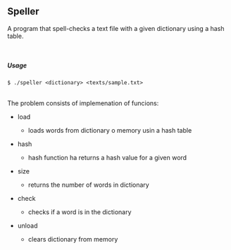 ## Speller
A program that spell-checks a text file with a given dictionary using a hash table.

<br>

##### Usage
`$ ./speller <dictionary> <texts/sample.txt> `



<br>
The problem consists of implemenation of funcions:


- load
    - loads words from dictionary o memory usin a hash table

- hash
    - hash function ha returns a hash value for a given word

- size
    - returns the number of words in dictionary

- check
    - checks if a word is in the dictionary

- unload
    - clears dictionary from memory